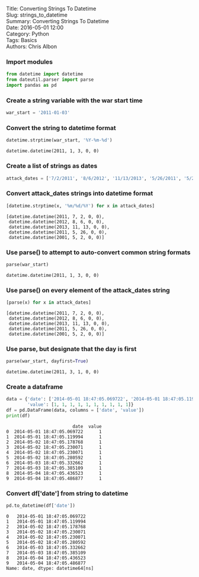 Title: Converting Strings To Datetime  
Slug: strings_to_datetime  
Summary: Converting Strings To Datetime  
Date: 2016-05-01 12:00  
Category: Python  
Tags: Basics  
Authors: Chris Albon  

### Import modules


```python
from datetime import datetime
from dateutil.parser import parse
import pandas as pd
```

### Create a string variable with the war start time


```python
war_start = '2011-01-03'
```

### Convert the string to datetime format


```python
datetime.strptime(war_start, '%Y-%m-%d')
```




    datetime.datetime(2011, 1, 3, 0, 0)



### Create a list of strings as dates


```python
attack_dates = ['7/2/2011', '8/6/2012', '11/13/2013', '5/26/2011', '5/2/2001']
```

### Convert attack_dates strings into datetime format


```python
[datetime.strptime(x, '%m/%d/%Y') for x in attack_dates]
```




    [datetime.datetime(2011, 7, 2, 0, 0),
     datetime.datetime(2012, 8, 6, 0, 0),
     datetime.datetime(2013, 11, 13, 0, 0),
     datetime.datetime(2011, 5, 26, 0, 0),
     datetime.datetime(2001, 5, 2, 0, 0)]



### Use parse() to attempt to auto-convert common string formats


```python
parse(war_start)
```




    datetime.datetime(2011, 1, 3, 0, 0)



### Use parse() on every element of the attack_dates string


```python
[parse(x) for x in attack_dates]
```




    [datetime.datetime(2011, 7, 2, 0, 0),
     datetime.datetime(2012, 8, 6, 0, 0),
     datetime.datetime(2013, 11, 13, 0, 0),
     datetime.datetime(2011, 5, 26, 0, 0),
     datetime.datetime(2001, 5, 2, 0, 0)]



### Use parse, but designate that the day is first


```python
parse(war_start, dayfirst=True)
```




    datetime.datetime(2011, 3, 1, 0, 0)



### Create a dataframe


```python
data = {'date': ['2014-05-01 18:47:05.069722', '2014-05-01 18:47:05.119994', '2014-05-02 18:47:05.178768', '2014-05-02 18:47:05.230071', '2014-05-02 18:47:05.230071', '2014-05-02 18:47:05.280592', '2014-05-03 18:47:05.332662', '2014-05-03 18:47:05.385109', '2014-05-04 18:47:05.436523', '2014-05-04 18:47:05.486877'],
        'value': [1, 1, 1, 1, 1, 1, 1, 1, 1, 1]}
df = pd.DataFrame(data, columns = ['date', 'value'])
print(df)
```

                             date  value
    0  2014-05-01 18:47:05.069722      1
    1  2014-05-01 18:47:05.119994      1
    2  2014-05-02 18:47:05.178768      1
    3  2014-05-02 18:47:05.230071      1
    4  2014-05-02 18:47:05.230071      1
    5  2014-05-02 18:47:05.280592      1
    6  2014-05-03 18:47:05.332662      1
    7  2014-05-03 18:47:05.385109      1
    8  2014-05-04 18:47:05.436523      1
    9  2014-05-04 18:47:05.486877      1


### Convert df['date'] from string to datetime


```python
pd.to_datetime(df['date'])
```




    0   2014-05-01 18:47:05.069722
    1   2014-05-01 18:47:05.119994
    2   2014-05-02 18:47:05.178768
    3   2014-05-02 18:47:05.230071
    4   2014-05-02 18:47:05.230071
    5   2014-05-02 18:47:05.280592
    6   2014-05-03 18:47:05.332662
    7   2014-05-03 18:47:05.385109
    8   2014-05-04 18:47:05.436523
    9   2014-05-04 18:47:05.486877
    Name: date, dtype: datetime64[ns]
